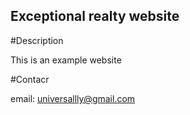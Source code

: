 Exceptional realty website
---

#Description

This is an example website

#Contacr

email: universallly@gmail.com